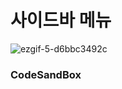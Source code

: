 # 사이드바 메뉴

![ezgif-5-d6bbc3492c](https://github.com/MontaKr/CSS_Practice/assets/115155803/a78ecc29-784d-4498-a2ab-bde8c58fead3)

### CodeSandBox
